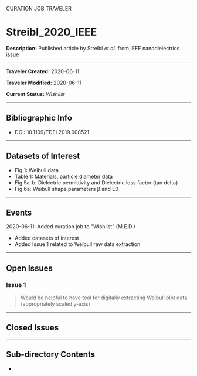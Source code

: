 CURATION JOB TRAVELER

# Streibl_2020_IEEE

**Description:** Published article by Streibl *et al.* from IEEE nanodielectrics issue

---

**Traveler Created:** 2020-06-11

**Traveler Modified:** 2020-06-11

**Current Status:** *Wishlist*

---

## Bibliographic Info

* DOI: 10.1109/TDEI.2019.008521

---

## Datasets of Interest

* Fig 1: Weibull data
* Table 1: Materials, particle diameter data
* Fig 5a-b: Dielectric permittivity and Dielectric loss factor (tan delta)
* Fig 6a: Weibull shape parameters β and E0


---

## Events

2020-06-11: Added curation job to "Wishlist" (M.E.D.)
* Added datasets of interest
* Added Issue 1 related to Weibull raw data extraction


---

## Open Issues

### Issue 1

> Would be helpful to have tool for digitally extracting Weibull plot data (appropriately scaled y-axis)

---

## Closed Issues



---

## Sub-directory Contents

* 
